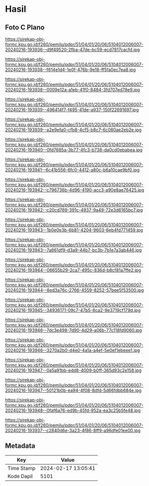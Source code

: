 # Hasil

## Foto C Plano

https://sirekap-obj-formc.kpu.go.id/f260/pemilu/pdpr/51/04/01/20/06/5104012006007-20240216-193936--d9f49520-2fba-47de-bc59-ecd7817cacfd.jpg

https://sirekap-obj-formc.kpu.go.id/f260/pemilu/pdpr/51/04/01/20/06/5104012006007-20240216-193938--f614e1d4-1e0f-476b-9e18-ff5fa0ec7ea8.jpg

https://sirekap-obj-formc.kpu.go.id/f260/pemilu/pdpr/51/04/01/20/06/5104012006007-20240216-193938--0009e12a-a1eb-41f0-8484-3fd707ed78e9.jpg

https://sirekap-obj-formc.kpu.go.id/f260/pemilu/pdpr/51/04/01/20/06/5104012006007-20240216-193939--496414f7-f495-41de-a937-150f22691697.jpg

https://sirekap-obj-formc.kpu.go.id/f260/pemilu/pdpr/51/04/01/20/06/5104012006007-20240216-193939--a2e9efa0-cfb8-4cf5-b8c7-6c080ae2eb2e.jpg

https://sirekap-obj-formc.kpu.go.id/f260/pemilu/pdpr/51/04/01/20/06/5104012006007-20240216-193940--0fd7685a-3b77-4fc3-b738-da0cd0ebabea.jpg

https://sirekap-obj-formc.kpu.go.id/f260/pemilu/pdpr/51/04/01/20/06/5104012006007-20240216-193941--6c41b556-6fc0-4412-a80c-b6a10cae9bf0.jpg

https://sirekap-obj-formc.kpu.go.id/f260/pemilu/pdpr/51/04/01/20/06/5104012006007-20240216-193942--c796736b-4d96-4190-acc3-a90e8ae76425.jpg

https://sirekap-obj-formc.kpu.go.id/f260/pemilu/pdpr/51/04/01/20/06/5104012006007-20240216-193942--c20cd769-391c-4937-9a49-72e3d6165bc7.jpg

https://sirekap-obj-formc.kpu.go.id/f260/pemilu/pdpr/51/04/01/20/06/5104012006007-20240216-193943--1b0e0e3b-6b81-4204-9603-6eb4fd771459.jpg

https://sirekap-obj-formc.kpu.go.id/f260/pemilu/pdpr/51/04/01/20/06/5104012006007-20240216-193943--7a861df9-d3a9-44b7-bc3b-7b1e7a3ab446.jpg

https://sirekap-obj-formc.kpu.go.id/f260/pemilu/pdpr/51/04/01/20/06/5104012006007-20240216-193944--06655b29-2ca7-495c-836d-b8cf81a7ffe2.jpg

https://sirekap-obj-formc.kpu.go.id/f260/pemilu/pdpr/51/04/01/20/06/5104012006007-20240216-193944--8ed3a76c-2766-4559-8252-57bee5f53500.jpg

https://sirekap-obj-formc.kpu.go.id/f260/pemilu/pdpr/51/04/01/20/06/5104012006007-20240216-193945--34936171-09c7-47b5-8ca2-9e3719cf179d.jpg

https://sirekap-obj-formc.kpu.go.id/f260/pemilu/pdpr/51/04/01/20/06/5104012006007-20240216-193946--7dc3e498-7d90-4d29-a06b-77c118fd9060.jpg

https://sirekap-obj-formc.kpu.go.id/f260/pemilu/pdpr/51/04/01/20/06/5104012006007-20240216-193946--3270a2b0-d4e0-4a1a-a4ef-5e0ef1ebeee1.jpg

https://sirekap-obj-formc.kpu.go.id/f260/pemilu/pdpr/51/04/01/20/06/5104012006007-20240216-193947--0a5a91bb-edd8-4009-b0ff-365d93c2e158.jpg

https://sirekap-obj-formc.kpu.go.id/f260/pemilu/pdpr/51/04/01/20/06/5104012006007-20240216-193947--50121b0b-ea94-4f08-8dfd-5d66fdbb684e.jpg

https://sirekap-obj-formc.kpu.go.id/f260/pemilu/pdpr/51/04/01/20/06/5104012006007-20240216-193948--0faf6a76-ed9b-45fd-952a-ea3c25b5fe48.jpg

https://sirekap-obj-formc.kpu.go.id/f260/pemilu/pdpr/51/04/01/20/06/5104012006007-20240216-193937--c2840d6e-3a23-4f86-8ff9-a96dfe01ee00.jpg


## Metadata

| Key        | Value               |
| ---------- | ------------------- |
| Time Stamp | 2024-02-17 13:05:41 |
| Kode Dapil | 5101                |



